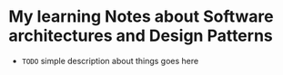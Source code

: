 # My learning Notes about Software architectures and Design Patterns

- `TODO` simple description about things goes here